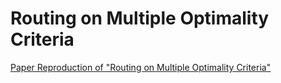 # Routing on Multiple Optimality Criteria
[Paper Reproduction of "Routing on Multiple Optimality Criteria"](https://github.com/eric334/Routing-Multiple-Optimality-Criteria-Reproduction/blob/main/Reproducing_Routing_on_Multiple_Optimality_Criteria.pdf)

